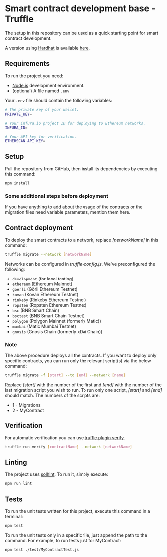 # Smart contract development base - Truffle

The setup in this repository can be used as a quick starting point for smart contract development.

A version using [Hardhat](https://hardhat.org) is available [here](https://github.com/TomiOhl/contracts-base-hardhat).

## Requirements

To run the project you need:

- [Node.js](https://nodejs.org) development environment.
- (optional) A file named `.env`

Your `.env` file should contain the following variables:

```bash
# The private key of your wallet.
PRIVATE_KEY=

# Your infura.io project ID for deploying to Ethereum networks.
INFURA_ID=

# Your API key for verification.
ETHERSCAN_API_KEY=
```

## Setup

Pull the repository from GitHub, then install its dependencies by executing this command:

```bash
npm install
```

### Some additional steps before deployment

If you have anything to add about the usage of the contracts or the migration files need variable parameters, mention them here.

## Contract deployment

To deploy the smart contracts to a network, replace _[networkName]_ in this command:

```bash
truffle migrate --network [networkName]
```

Networks can be configured in _truffle-config.js_. We've preconfigured the following:

- `development` (for local testing)
- `ethereum` (Ethereum Mainnet)
- `goerli` (Görli Ethereum Testnet)
- `kovan` (Kovan Ethereum Testnet)
- `rinkeby` (Rinkeby Ethereum Testnet)
- `ropsten` (Ropsten Ethereum Testnet)
- `bsc` (BNB Smart Chain)
- `bsctest` (BNB Smart Chain Testnet)
- `polygon` (Polygon Mainnet (formerly Matic))
- `mumbai` (Matic Mumbai Testnet)
- `gnosis` (Gnosis Chain (formerly xDai Chain))

### Note

The above procedure deploys all the contracts. If you want to deploy only specific contracts, you can run only the relevant script(s) via the below command:

```bash
truffle migrate -f [start] --to [end] --network [name]
```

Replace _[start]_ with the number of the first and _[end]_ with the number of the last migration script you wish to run. To run only one script, _[start]_ and _[end]_ should match. The numbers of the scripts are:

- 1 - Migrations
- 2 - MyContract

## Verification

For automatic verification you can use [truffle plugin verify](https://github.com/rkalis/truffle-plugin-verify).

```bash
truffle run verify [contractName] --network [networkName]
```

## Linting

The project uses [solhint](https://github.com/protofire/solhint). To run it, simply execute:

```bash
npm run lint
```

## Tests

To run the unit tests written for this project, execute this command in a terminal:

```bash
npm test
```

To run the unit tests only in a specific file, just append the path to the command. For example, to run tests just for MyContract:

```bash
npm test ./test/MyContractTest.js
```
